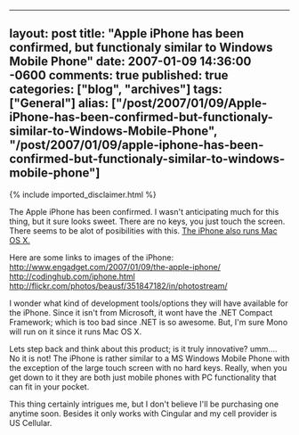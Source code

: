   ---
  layout: post
  title: "Apple iPhone has been confirmed, but functionaly similar to Windows Mobile Phone"
  date: 2007-01-09 14:36:00 -0600
  comments: true
  published: true
  categories: ["blog", "archives"]
  tags: ["General"]
  alias: ["/post/2007/01/09/Apple-iPhone-has-been-confirmed-but-functionaly-similar-to-Windows-Mobile-Phone", "/post/2007/01/09/apple-iphone-has-been-confirmed-but-functionaly-similar-to-windows-mobile-phone"]
  ---
<!-- more -->
{% include imported_disclaimer.html %}
<p>The Apple iPhone has been confirmed. I wasn't anticipating much for this thing, but it sure looks sweet. There are no keys, you just touch the screen. There seems to be alot of posibilities with this. <a href="http://www.engadget.com/2007/01/09/the-apple-iphone/">The iPhone also runs Mac OS X.</a></p>
<p>Here are some links to images of the iPhone:<br /><a href="http://www.engadget.com/2007/01/09/the-apple-iphone/">http://www.engadget.com/2007/01/09/the-apple-iphone/</a><br /><a href="http://codinghub.com/iphone.html">http://codinghub.com/iphone.html</a><br /><a href="http://flickr.com/photos/beausf/351847182/in/photostream/">http://flickr.com/photos/beausf/351847182/in/photostream/</a></p>
<p>I wonder what kind of development tools/options they will have available for the iPhone. Since it isn't from Microsoft, it wont have the .NET Compact Framework; which is too bad since .NET is so awesome. But, I'm sure Mono will run on it&nbsp;since it runs Mac OS X.</p>
<p>Lets step back and think about this product; is it truly innovative? umm.... No it is not! The iPhone is rather similar to&nbsp;a MS Windows Mobile Phone with the exception&nbsp;of the large touch screen with no hard keys.&nbsp;Really, when you get down to it they are both just&nbsp;mobile phones with PC functionality&nbsp;that can fit in your pocket.</p>
<p>This thing certainly intrigues me, but I don't believe I'll be purchasing one anytime soon. Besides it only works with Cingular and my cell provider is US Cellular.</p>
